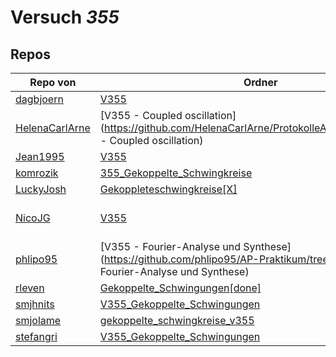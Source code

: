 # Versuch *355*

## Repos

|                Repo von                |                                                                        Ordner                                                                        |                                                                                                                                                                                                         PDFs                                                                                                                                                                                                         |
|----------------------------------------|------------------------------------------------------------------------------------------------------------------------------------------------------|----------------------------------------------------------------------------------------------------------------------------------------------------------------------------------------------------------------------------------------------------------------------------------------------------------------------------------------------------------------------------------------------------------------------|
|[dagbjoern](../repo/dagbjoern)          |[V355](https://github.com/dagbjoern/AP-Physik/tree/master/V355)                                                                                       |[main.pdf](https://docs.google.com/viewer?url=https://github.com/dagbjoern/AP-Physik/raw/master/V355/main.pdf)                                                                                                                                                                                                                                                                                                        |
|[HelenaCarlArne](../repo/HelenaCarlArne)|[V355 - Coupled oscillation](https://github.com/HelenaCarlArne/ProtokolleAP/tree/master/V355 - Coupled oscillation)                                   |–                                                                                                                                                                                                                                                                                                                                                                                                                     |
|[Jean1995](../repo/Jean1995)            |[V355](https://github.com/Jean1995/Praktikum/tree/master/V355)                                                                                        |[V355.pdf](https://docs.google.com/viewer?url=https://github.com/Jean1995/Praktikum/raw/master/Protokolle_Fertig/V355.pdf)                                                                                                                                                                                                                                                                                            |
|[komrozik](../repo/komrozik)            |[355_Gekoppelte_Schwingkreise](https://github.com/komrozik/AP2019/tree/master/355_Gekoppelte_Schwingkreise)                                           |[V355_Gekopelte_Schwingkreise.pdf](https://docs.google.com/viewer?url=https://github.com/komrozik/AP2019/raw/master/355_Gekoppelte_Schwingkreise/V355_Gekopelte_Schwingkreise.pdf)                                                                                                                                                                                                                                    |
|[LuckyJosh](../repo/LuckyJosh)          |[Gekoppleteschwingkreise[X]](https://github.com/LuckyJosh/APPhysik/tree/master/Gekoppleteschwingkreise[X])                                            |–                                                                                                                                                                                                                                                                                                                                                                                                                     |
|[NicoJG](../repo/NicoJG)                |[V355](https://github.com/NicoJG/Anfaengerpraktikum/tree/master/V355)                                                                                 |[Abgabe.pdf](https://docs.google.com/viewer?url=https://github.com/NicoJG/Anfaengerpraktikum/raw/master/V355/Abgabe.pdf)<br/>[V355_Feedback.pdf](https://docs.google.com/viewer?url=https://github.com/NicoJG/Anfaengerpraktikum/raw/master/V355/V355_Feedback.pdf)<br/>[Abgabe_Korrigiert.pdf](https://docs.google.com/viewer?url=https://github.com/NicoJG/Anfaengerpraktikum/raw/master/V355/Abgabe_Korrigiert.pdf)|
|[phlipo95](../repo/phlipo95)            |[V355 - Fourier-Analyse und Synthese](https://github.com/phlipo95/AP-Praktikum/tree/master/V355 - Fourier-Analyse und Synthese)                       |–                                                                                                                                                                                                                                                                                                                                                                                                                     |
|[rleven](../repo/rleven)                |[Gekoppelte_Schwingungen[done]](https://github.com/rleven/richard_joell_Praktikum/tree/master/Gekoppelte_Schwingungen[done])                          |–                                                                                                                                                                                                                                                                                                                                                                                                                     |
|[smjhnits](../repo/smjhnits)            |[V355_Gekoppelte_Schwingungen](https://github.com/smjhnits/Praktikum_TU_D_16-17/tree/master/Anfängerpraktikum/Protokolle/V355_Gekoppelte_Schwingungen)|[V355.pdf](https://docs.google.com/viewer?url=https://github.com/smjhnits/Praktikum_TU_D_16-17/raw/master/Anf%C3%A4ngerpraktikum/Fertige%20Protokolle/V355.pdf)                                                                                                                                                                                                                                                       |
|[smjolame](../repo/smjolame)            |[gekoppelte_schwingkreise_v355](https://github.com/smjolame/Praktikum_1/tree/master/gekoppelte_schwingkreise_v355)                                    |–                                                                                                                                                                                                                                                                                                                                                                                                                     |
|[stefangri](../repo/stefangri)          |[V355_Gekoppelte_Schwingungen](https://github.com/stefangri/s_s_productions/tree/master/PHY341/V355_Gekoppelte_Schwingungen)                          |–                                                                                                                                                                                                                                                                                                                                                                                                                     |
